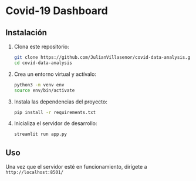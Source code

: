 # Covid-19 Dashboard

## Instalación

1. Clona este repositorio:
    ```bash
    git clone https://github.com/JulianVillasenor/covid-data-analysis.git
    cd covid-data-analysis
    ```

2. Crea un entorno virtual y actívalo:
    ```bash
    python3 -m venv env
    source env/bin/activate
    ```

3. Instala las dependencias del proyecto:
    ```bash
    pip install -r requirements.txt
    ```
    
4. Inicializa el servidor de desarrollo:
    ```bash
    streamlit run app.py
    ```

## Uso

Una vez que el servidor esté en funcionamiento, dirígete a `http://localhost:8501/`
